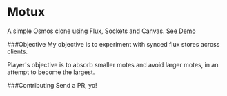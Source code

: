# Motux
A simple Osmos clone using Flux, Sockets and Canvas. [See Demo](https://fathomless-river-3991.herokuapp.com/)

###Objective
My objective is to experiment with synced flux stores across clients.

Player's objective is to absorb smaller motes and avoid larger motes, in an attempt to become the largest.

###Contributing
Send a PR, yo!
